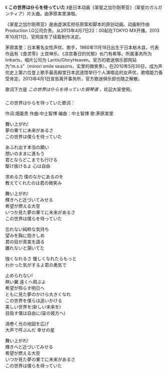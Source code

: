 

《 **この世界は仆らを待っていた** 》是日本动画《翠星之加尔刚蒂亚》（翠星のガルガンティア）片头曲。由茅原実里演唱。

  

《翠星之加尔刚蒂亚》是由虚渊玄担任原案和脚本的原创动画。动画制作由Production I.G公司负责。从2013年4月7日22：00起在TOKYO
MX开播。2013年10月11日，官网宣布了续篇制作决定。

  

茅原実里：日本著名女性声优、歌手，1980年11月18日出生于日本栃木县，代表作品有《食灵零》土宫神乐、《凉宫春日的忧郁》长门有希等。所属事务所为linkarts，唱片公司为
Lantis/GloryHeaven。官方的歌迷俱乐部网站为“m.s.s”（minori smile
seasons，实里的微笑季）。在2010年5月30日，成为声优史上第六位登上歌手最高殿堂日本武道馆举行个人演唱会的女声优，歌唱能力备受肯定。2013年4月1日宣告离开事务所，官方歌迷俱乐部也随之解散。

  

歌词下方是 _この世界は仆らを待っていた钢琴谱_ ，欢迎大家使用。

###  
この世界は仆らを待っていた歌词：

作词:畑亜贵 作曲:中土智博 编曲：中土智博 歌:茅原実里  
  

  
舞い上がれ!  
夢の果てに未来があるさ  
この世界は僕らを待っていた

あふれ出す本当の願い  
想いのままに進もう  
君とならどこまでも行ける  
駆け抜けるよ 心は自由

求める力 僕のなかにあるのを  
教えてくれたのは君の微笑み

舞い上がれ!  
輝きへと近づいてみせる  
希望が燃える大空  
いつか見た夢の果てに未来があるさ  
この世界は僕らを待っていた

忘れない純粋な気持ち  
望みを胸に抱きしめ  
君の目が真実を語る  
離れないと頷いてた

強くなれるさ 優しくなれたらもっと  
わかった気がするよ君の勇気で

止められない!  
熱い翼 遠くへ飛ぶよ  
希望が照らす明日へ  
ともに見た夢のかけら大きくなれ  
この世界を僕らは追いかける  
美しい世界を(新しい未来を)  
目指す僕は自由に(宙の彼方へ)

渦巻く光の地図を広げ  
大声で呼ぶんだ 幸せの星

舞い上がれ!  
輝きへと近づいてみせる  
希望が燃える大空  
いつか見た夢の果てに未来があるさ  
この世界は僕らを待っていた

